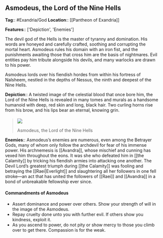 ## Asmodeus, the Lord of the Nine Hells
**Tag**:: #Exandria/God
**Location**:: [[Pantheon of Exandria]]

**Features**:: ['Depiction', 'Enemies']

The devil god of the Hells is the master of tyranny and domination. His words are honeyed and carefully crafted, soothing and corrupting the mortal heart. Asmodeus rules his domain with an iron fist, and the punishments awaiting those that cross him are the basis of nightmares. Evil entities pay him tribute alongside his devils, and many warlocks are drawn to his power.

Asmodeus lords over his fiendish hordes from within his fortress of Nalsheem, nestled in the depths of Nessus, the ninth and deepest of the Nine Hells.

**Depiction**:: A twisted image of the celestial blood that once bore him, the Lord of the Nine Hells is revealed in many tomes and murals as a handsome humanoid with deep, red skin and long, black hair. Two curling horns rise from his brow, and his lips bear an eternal, knowing grin.
####
> [![](https://media.dndbeyond.com/compendium-images/egtw/yDOyqyOocErRgYJK/01-17.png)](https://media.dndbeyond.com/compendium-images/egtw/yDOyqyOocErRgYJK/01-17.png)
> 
> Asmodeus, the Lord of the Nine Hells

**Enemies**:: Asmodeus’s enemies are numerous, even among the Betrayer Gods, many of whom only follow the archdevil for fear of his immense power. His archnemesis is [[Avandra]], whose mischief and cunning has vexed him throughout the eons. It was she who defeated him in [[the Calamity]] by tricking his fiendish armies into attacking one another. The Devil Lord’s greatest triumph during [[the Calamity]] was fooling and betraying the [[Raei|Everlight]] and slaughtering all her followers in one fell stroke—an act that has united the followers of [[Raei]] and [[Avandra]] in a bond of unbreakable fellowship ever since.

#### Commandments of Asmodeus

-   Assert dominance and power over others. Show your strength of will in the image of the Asmodeus.
-   Repay cruelty done unto you with further evil. If others show you kindness, exploit it.
-   As you ascend to power, do not pity or show mercy to those you climb over to get there. Compassion is for the weak.